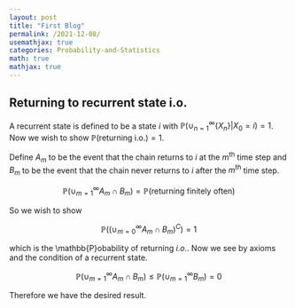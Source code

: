 ```yaml
---
layout: post
title: "First Blog"
permalink: /2021-12-08/
usemathjax: true
categories: Probability-and-Statistics
math: true
mathjax: true
---
```


## Returning to recurrent state i.o.   

A recurrent state is defined to be a state $i$ with 
$\mathbb{P}(\cup_{n=1}^{\infty}\{X_n\}|X_0=i)=1$. Now we wish to show 
$\mathbb{P}(\text{returning i.o.})=1$. 

Define $A_m$ to be the event that the chain returns to $i$ at the $m^{\text{th}}$ time step and $B_m$ to be the event that the chain never returns to $i$ after the $m^{\text{th}}$ time step.  

$$\mathbb{P}(\cup_{m=1}^{\infty} A_m \cap B_m)=\mathbb{P}(\text{returning finitely often})$$  

So we wish to show   

$$\mathbb{P}\left( \left(\cup_{m=0}^\infty A_m \cap B_m \right)^C \right) =1$$  

which is the \mathbb{P}obability of returning $i.o.$. Now we see by axioms and the condition of a recurrent state.  

$$\mathbb{P}(\cup_{m=1}^{\infty} A_m \cap B_m) \leq \mathbb{P}(\cup_{m=1}^{\infty} B_m)=0$$  

Therefore we have the desired result. 